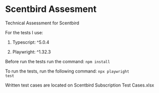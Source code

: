 # Scentbird Assesment
Technical Assessment for Scentbird

For the tests I use:

1. Typescript: ^5.0.4

2. Playwright: ^1.32.3

Before run the tests run the command:
<code>npm install</code>

To run the tests, run the following command:
<code>npx playwright test</code>

Written test cases are located on Scentbird Subscription Test Cases.xlsx